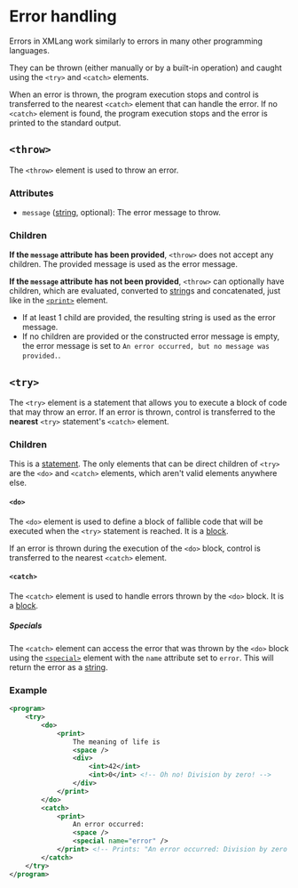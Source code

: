 # Error handling

Errors in XMLang work similarly to errors in many other programming languages.

They can be thrown (either manually or by a built-in operation) and caught using the `<try>` and `<catch>` elements.

When an error is thrown, the program execution stops and control is transferred to the nearest `<catch>` element that can handle the error.
If no `<catch>` element is found, the program execution stops and the error is printed to the standard output.

## `<throw>`

The `<throw>` element is used to throw an error.

### Attributes

- `message` ([string](./data_types/string.md), optional): The error message to throw.

### Children

**If the `message` attribute has been provided**, `<throw>` does not accept any children. The provided message is used as the error message.

**If the `message` attribute has not been provided**, `<throw>` can optionally have children, which are evaluated, converted to [string](./data_types/string.md)s and concatenated, just like in the [`<print>`](./io.md#print) element.

- If at least 1 child are provided, the resulting string is used as the error message.
- If no children are provided or the constructed error message is empty, the error message is set to `An error occurred, but no message was provided.`.

## `<try>`

The `<try>` element is a statement that allows you to execute a block of code that may throw an error.
If an error is thrown, control is transferred to the **nearest** `<try>` statement's `<catch>` element.

### Children

This is a [statement](./README.md#expressions-and-statements).
The only elements that can be direct children of `<try>` are the `<do>` and `<catch>` elements, which aren't valid elements anywhere else.

#### `<do>`

The `<do>` element is used to define a block of fallible code that will be executed when the `<try>` statement is reached.
It is a [block](./blocks.md).

If an error is thrown during the execution of the `<do>` block, control is transferred to the nearest `<catch>` element.

#### `<catch>`

The `<catch>` element is used to handle errors thrown by the `<do>` block.
It is a [block](./blocks.md).

##### Specials

The `<catch>` element can access the error that was thrown by the `<do>` block using the [`<special>`](./specials.md) element with the `name` attribute set to `error`. This will return the error as a [string](./data_types/string.md).

### Example

```xml
<program>
    <try>
        <do>
            <print>
                The meaning of life is
                <space />
                <div>
                    <int>42</int>
                    <int>0</int> <!-- Oh no! Division by zero! -->
                </div>
            </print>
        </do>
        <catch>
            <print>
                An error occurred:
                <space />
                <special name="error" />
            </print> <!-- Prints: "An error occurred: Division by zero is not allowed" -->
        </catch>
    </try>
</program>
```
